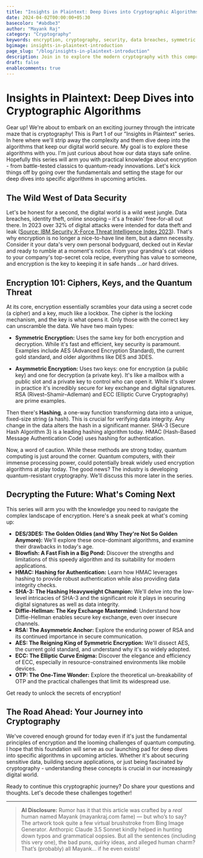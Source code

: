 ```yaml
---
title: "Insights in Plaintext: Deep Dives into Cryptographic Algorithms"
date: 2024-04-02T00:00:00+05:30
basecolor: "#abdbe3"
author: "Mayank Raj"
category: "Cryptography"
keywords: encryption, cryptography, security, data breaches, symmetric encryption, asymmetric encryption, hashing, quantum computing, DES, 3DES, Blowfish, HMAC, SHA-3, Diffie-Hellman, RSA, AES, ECC, OTP
bgimage: insights-in-plaintext-introduction
page_slug: "/blog/insights-in-plaintext-introduction"
description: Join in to explore the modern cryptography with this comprehensive guide to encryption algorithms. We'll explore everything from symmetric to asymmetric encryption, hashing mechanisms, and quantum-resistant cryptography. We'll get knee deep into these essential security tools that protect your data in an increasingly hostile digital landscape. All of this with practical insights into AES, RSA, SHA-3, and emerging technologies.
draft: false
enablecomments: true
---
```


# Insights in Plaintext: Deep Dives into Cryptographic Algorithms

Gear up! We're about to embark on an exciting journey through the intricate maze that is cryptography! This is Part 1 of our "Insights in Plaintext" series. In here where we'll strip away the complexity and them dive deep into the algorithms that keep our digital world secure. My goal is to explore these algorithms with you. I'm just curious about how our data stays safe online. Hopefully this series will arm you with practical knowledge about encryption - from battle-tested classics to quantum-ready innovations. Let's kick things off by going over the fundamentals and setting the stage for our deep dives into specific algorithms in upcoming articles.

## The Wild West of Data Security

Let's be honest for a second, the digital world is a wild west jungle. Data breaches, identity theft, online snooping – it's a freakin' free-for-all out there. In 2023 over 32% of digital attacks were intended for data theft and leak ([Source: IBM Security X-Force Threat Intelligence Index 2023](https://www.ibm.com/reports/threat-intelligence)). That's why encryption is no longer a nice-to-have line item, but a damn necessity. Consider it your data's very own personal bodyguard, decked out in Kevlar and ready to rumble at a moment's notice. From your grandma's cat videos to your company's top-secret cola recipe, everything has value to someone, and encryption is the key to keeping it in safe hands ...or hard drives.

## Encryption 101: Ciphers, Keys, and the Quantum Threat

At its core, encryption essentially scrambles your data using a secret code (a cipher) and a key, much like a lockbox. The cipher is the locking mechanism, and the key is what opens it. Only those with the correct key can unscramble the data. We have two main types:

- **Symmetric Encryption:** Uses the same key for both encryption and decryption. While it's fast and efficient, key security is paramount. Examples include AES (Advanced Encryption Standard), the current gold standard, and older algorithms like DES and 3DES.

- **Asymmetric Encryption:** Uses two keys: one for encryption (a public key) and one for decryption (a private key). It's like a mailbox with a public slot and a private key to control who can open it. While it's slower in practice it's incredibly secure for key exchange and digital signatures. RSA (Rivest–Shamir–Adleman) and ECC (Elliptic Curve Cryptography) are prime examples.

Then there's **Hashing**, a one-way function transforming data into a unique, fixed-size string (a hash). This is crucial for verifying data integrity. Any change in the data alters the hash in a significant manner. SHA-3 (Secure Hash Algorithm 3) is a leading hashing algorithm today. HMAC (Hash-Based Message Authentication Code) uses hashing for authentication.

Now, a word of caution. While these methods are strong today, quantum computing is just around the corner. Quantum computers, with their immense processing power, could potentially break widely used encryption algorithms at play today. The good news? The industry is developing quantum-resistant cryptography. We'll discuss this more later in the series.

## Decrypting the Future: What's Coming Next

This series will arm you with the knowledge you need to navigate the complex landscape of encryption. Here's a sneak peek at what's coming up:

- **DES/3DES: The Golden Oldies (and Why They're Not So Golden Anymore):** We'll explore these once-dominant algorithms, and examine their drawbacks in today's age.
- **Blowfish: A Fast Fish in a Big Pond:** Discover the strengths and limitations of this speedy algorithm and its suitability for modern applications.
- **HMAC: Hashing for Authentication:** Learn how HMAC leverages hashing to provide robust authentication while also providing data integrity checks.
- **SHA-3: The Hashing Heavyweight Champion:** We'll delve into the low-level intricacies of SHA-3 and the significant role it plays in securing digital signatures as well as data integrity.
- **Diffie-Hellman: The Key Exchange Mastermind:** Understand how Diffie-Hellman enables secure key exchange, even over insecure channels.
- **RSA: The Asymmetric Anchor:** Explore the enduring power of RSA and its continued importance in secure communication.
- **AES: The Reigning King of Symmetric Encryption:** We'll dissect AES, the current gold standard, and understand why it's so widely adopted.
- **ECC: The Elliptic Curve Enigma:** Discover the elegance and efficiency of ECC, especially in resource-constrained environments like mobile devices.
- **OTP: The One-Time Wonder:** Explore the theoretical un-breakability of OTP and the practical challenges that limit its widespread use.

Get ready to unlock the secrets of encryption!

## The Road Ahead: Your Journey into Cryptography

We've covered enough ground for today even if it's just the fundamental principles of encryption and the looming challenges of quantum computing. I hope that this foundation will serve as our launching pad for deep dives into specific algorithms in upcoming articles. Whether it's about securing sensitive data, building secure applications, or just being fascinated by cryptography - understanding these concepts is crucial in our increasingly digital world.

Ready to continue this cryptographic journey? Do share your questions and thoughts. Let's decode these challenges together!

---

> **AI Disclosure:** Rumor has it that this article was crafted by a _real_ human named Mayank (mayankraj.com fame) — but who’s to say? The artwork took quite a few virtual brushstroke from Bing Image Generator. Anthorpic Claude 3.5 Sonnet kindly helped in hunting down typos and grammatical oopsies. But all the sentences (including this very one), the bad puns, quirky ideas, and alleged human charm? That’s (probably) all Mayank... if he even exists!
